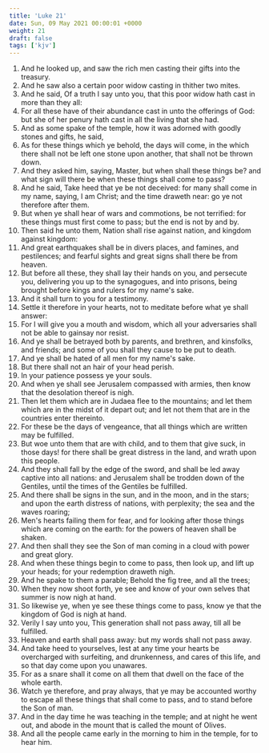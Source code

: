 ```yaml
---
title: 'Luke 21'
date: Sun, 09 May 2021 00:00:01 +0000
weight: 21
draft: false
tags: ['kjv'] 
---
```


1. And he looked up, and saw the rich men casting their gifts into the treasury.
2. And he saw also a certain poor widow casting in thither two mites.
3. And he said, Of a truth I say unto you, that this poor widow hath cast in more than they all:
4. For all these have of their abundance cast in unto the offerings of God: but she of her penury hath cast in all the living that she had.
5. And as some spake of the temple, how it was adorned with goodly stones and gifts, he said,
6. As for these things which ye behold, the days will come, in the which there shall not be left one stone upon another, that shall not be thrown down.
7. And they asked him, saying, Master, but when shall these things be? and what sign will there be when these things shall come to pass?
8. And he said, Take heed that ye be not deceived: for many shall come in my name, saying, I am Christ; and the time draweth near: go ye not therefore after them.
9. But when ye shall hear of wars and commotions, be not terrified: for these things must first come to pass; but the end is not by and by.
10. Then said he unto them, Nation shall rise against nation, and kingdom against kingdom:
11. And great earthquakes shall be in divers places, and famines, and pestilences; and fearful sights and great signs shall there be from heaven.
12. But before all these, they shall lay their hands on you, and persecute you, delivering you up to the synagogues, and into prisons, being brought before kings and rulers for my name's sake.
13. And it shall turn to you for a testimony.
14. Settle it therefore in your hearts, not to meditate before what ye shall answer:
15. For I will give you a mouth and wisdom, which all your adversaries shall not be able to gainsay nor resist.
16. And ye shall be betrayed both by parents, and brethren, and kinsfolks, and friends; and some of you shall they cause to be put to death.
17. And ye shall be hated of all men for my name's sake.
18. But there shall not an hair of your head perish.
19. In your patience possess ye your souls.
20. And when ye shall see Jerusalem compassed with armies, then know that the desolation thereof is nigh.
21. Then let them which are in Judaea flee to the mountains; and let them which are in the midst of it depart out; and let not them that are in the countries enter thereinto.
22. For these be the days of vengeance, that all things which are written may be fulfilled.
23. But woe unto them that are with child, and to them that give suck, in those days! for there shall be great distress in the land, and wrath upon this people.
24. And they shall fall by the edge of the sword, and shall be led away captive into all nations: and Jerusalem shall be trodden down of the Gentiles, until the times of the Gentiles be fulfilled.
25. And there shall be signs in the sun, and in the moon, and in the stars; and upon the earth distress of nations, with perplexity; the sea and the waves roaring;
26. Men's hearts failing them for fear, and for looking after those things which are coming on the earth: for the powers of heaven shall be shaken.
27. And then shall they see the Son of man coming in a cloud with power and great glory.
28. And when these things begin to come to pass, then look up, and lift up your heads; for your redemption draweth nigh.
29. And he spake to them a parable; Behold the fig tree, and all the trees;
30. When they now shoot forth, ye see and know of your own selves that summer is now nigh at hand.
31. So likewise ye, when ye see these things come to pass, know ye that the kingdom of God is nigh at hand.
32. Verily I say unto you, This generation shall not pass away, till all be fulfilled.
33. Heaven and earth shall pass away: but my words shall not pass away.
34. And take heed to yourselves, lest at any time your hearts be overcharged with surfeiting, and drunkenness, and cares of this life, and so that day come upon you unawares.
35. For as a snare shall it come on all them that dwell on the face of the whole earth.
36. Watch ye therefore, and pray always, that ye may be accounted worthy to escape all these things that shall come to pass, and to stand before the Son of man.
37. And in the day time he was teaching in the temple; and at night he went out, and abode in the mount that is called the mount of Olives.
38. And all the people came early in the morning to him in the temple, for to hear him.
